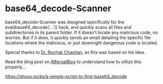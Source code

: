 # base64_decode-Scanner

base64_decode-Scanner was designed specifically for the eval(base64_decode(‘…’)) hack, and quickly scans all files and subdirectories in its parent folder.  If it doesn’t locate any malicious code, no worries.  But if it does, it quickly sends an email detailing the specific file locations where the malicious, or just downright dangerous code is located.

Special thanks to [Dr. Rochak Chauhan](http://www.rochakchauhan.com/), as this was based on his idea.

Read the blog post on [iNfernalBlog](https://shuvo.rocks) to understand how to utilize this properly...

https://shuvo.rocks/a-simple-script-to-find-base64_decode
